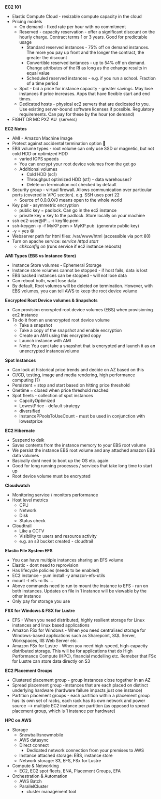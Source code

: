 **EC2 101**

- Elastic Compute Cloud - resizable compute capacity in the cloud
- Pricing models
    - On demand - fixed rate per hour with no commitment
    - Reserved - capacity reservation - offer a significant discount on the hourly charge. Contract terms 1 or 3 years. Good for predictable usage
        - Standard reserved instances - 75% off on demand instances. The more you pay up front and the longer the contract, the greater the discount
        - Convertible reserved isntances - up to 54% off on demand. Change attributes of the RI as long as the exhange results in equal value
        - Scheduled reserved instances - e.g. if you run a school. Fraction of a time period
    - Spot - bid a price for instance capacity - greater savings. May lose instances if price increases. Apps that have flexible start and end times.
    - Dedicated hosts - physical ec2 servers that are dedicated to you. Use existing server-bound software licenses if possible. Regulatory requirements. Can pay for these by the hour (on demand)
- FIGHT DR MC PXZ AU  (servers)

**EC2 Notes** 

- AMI - Amazon Machine Image
- Protect against accidental termination option 🙂
- EBS volume types - root volume can only use SSD or magnetic, but not cold HDD or optimized HDD
    - varied IOPS speeds
    - You can encrypt your root device volumes from the get go
    - Additional volumes
        - Cold HDD (sc1)
        - Throughput optimized HDD (st1) - data warehouses?
        - Delete on termination not checked by default
- Security group - virtual firewall. Allows communication over particular ports (covered in VPC section). e.g. SSH uses port 22
    - Source of 0.0.0.0/0 means open to the whole world
- Key pair - asymmetric encryption
    - public key = padlock. Can go in the ec2 instance
    - private key = key to the padlock. Store locally on your machine
- ssh ec2-user@IP... -i keyfile.pem
- ssh-keygen -y -f MyKP.pem > MyKP.pub  (generate public key)
- -y = yes 😮
- Webserver path for html files: /var/www/html (accessible via port 80)
- Turn on apache service: *service httpd start*
    - *chkconfig on* (runs service if ec2 instance reboots)

**AMI Types (EBS vs Instance Store)**

- Instance Store volumes - Ephemeral Storage
- Instance store volumes cannot be stopped - if host fails, data is lost
- EBS backed instances can be stopped - will not lose data
- Can reboot both, wont lose data
- By default, Root volumes will be deleted on termination. However, with EBS volumes, you can tell AWS to keep the root device volume


**Encrypted Root Device volumes & Snapshots**

- Can provision encrypted root device volumes (EBS) when provisioning ec2 instance
- To do it from an unencrypted root device volume
    - Take a snapshot
    - Take a copy of the snapshot and enable encryption
    - Create an AMI using this encrypted copy
    - Launch instance with AMI
    - Note: You cant take a snapshot that is encrypted and launch it as an unencrypted instance/volume

**Spot Instances**

- Can look at historical price trends and decide on AZ based on this
- CI/CD, testing, image and media rendering, high performance computing (?)
- Persistent = stop and start based on hitting price threshold
- Onetime = closed when price threshold reached
- Spot fleets - collection of spot instances
    - CapcityOptimized
    - LowestPrice - default strategy
    - diversified
    - InstancePPoolsToUseCount - must be used in conjunction with lowestprice

**EC2 Hibernate**

- Suspend to dsik
- Saves contents from the instance memory to your EBS root volume
- We persist the instance EBS root volume and any attached amazon EBS data volumes
- Basically dont need to boot up the OS etc. again
- Good for long running processes / services that take long time to start up
- Root device volume must be encrypted

**Cloudwatch**

- Monitoring service / monitors performance
- Host level metrics
    - CPU
    - Network
    - Disk
    - Status check
- Cloudtrail
    - Like a CCTV
    - Visibility to users and resource activity
    - e.g. an s3 bucket created - cloudtrail

**Elastic File System EFS**

- You can have multiple instances sharing an EFS volume
- Elastic - dont need to reprovision
- Has lifecycle policies (needs to be enabled)
- EC2 instance - yum install -y amazon-efs-utils
- mount -t efs -o tls ...
- Above commands need to run to mount the instance to EFS - run on both instances. Updates on file in 1 instance will be viewable by the other instance
- Only pay for storage you use

**FSX for Windows & FSX for Lustre**

- EFS - When you need distributed, highly resilient storage for Linux instances and linux based applications
- Amazon FSx for Windows - When you need centralised storage for Windows-based applications such as Sharepoint, SQL Server, Workspaces, IIS Web Server etc.
- Amazon FSx for Lustre - When you need high-speed, high-capacity distributed storage. This will be for applications that do High Performance Compute (HPC), financial modelling etc. Remeber that FSx for Lustre can store data directly on S3

**EC2 Placement Groups**

- Clustered placement group - group instances close together in an AZ
- Spread placement group -instances that are each placed on distinct underlying hardware (hardware failure impacts just one instance)
- Partition placement groups - each partition within a placement group has its own set of racks, each rack has its own network and power source --> multiple EC2 instance per partition (as opposed to spread placement group, which is 1 instance per hardware)

**HPC on AWS**

- Storage
    - Snowball/snowmobile
    - AWS datasync
    - Direct connect
        - Dedicated network connection from your premises to AWS
    - Instance attached storage: EBS, instance store
    - Network storage: S3, EFS, FSx for Lustre
- Compute & Networking
    - EC2, EC2 spot fleets, ENA, Placement Groups, EFA
- Orchestration & Automation
    - AWS Batch
    - ParallelCluster
        - cluster management tool
